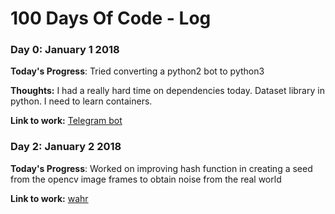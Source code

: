 # 100 Days Of Code - Log

### Day 0: January 1 2018 


**Today's Progress**: Tried converting a python2 bot to python3

**Thoughts:** I had a really hard time on dependencies today. Dataset library in python. I need to learn containers.

**Link to work:** [Telegram bot](https://github.com/BEARlyDev/100DaysOfCodeBot/compare/dev-master...vhawk19:patch-1#diff-7d718f27feb9f69fb552a9df51ee3b7e)


### Day 2: January 2 2018 


**Today's Progress**: Worked on improving hash function in creating a seed from the opencv image frames to obtain noise from the real world

**Link to work:** [wahr](https://github.com/vhawk19/ml_algos/knn.cpp)


